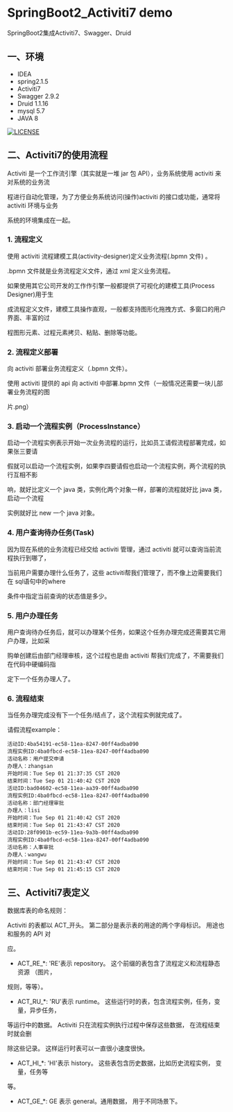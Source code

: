 # SpringBoot2_Activiti7 demo
SpringBoot2集成Activiti7、Swagger、Druid

## 一、环境 ##
- IDEA
- spring2.1.5
- Activiti7
- Swagger 2.9.2
- Druid 1.1.16
- mysql 5.7
- JAVA 8

[![LICENSE](https://img.shields.io/badge/license-Anti%20996-blue.svg)](https://github.com/996icu/996.ICU/blob/master/LICENSE)



## 二、Activiti7的使用流程

Activiti 是一个工作流引擎（其实就是一堆 jar 包 API），业务系统使用 activiti 来对系统的业务流

程进行自动化管理，为了方便业务系统访问(操作)activiti 的接口或功能，通常将 activiti 环境与业务

系统的环境集成在一起。

### 1. 流程定义

使用 activiti 流程建模工具(activity-designer)定义业务流程(.bpmn 文件) 。

.bpmn 文件就是业务流程定义文件，通过 xml 定义业务流程。

如果使用其它公司开发的工作作引擎一般都提供了可视化的建模工具(Process Designer)用于生

成流程定义文件，建模工具操作直观，一般都支持图形化拖拽方式、多窗口的用户界面、丰富的过

程图形元素、过程元素拷贝、粘贴、删除等功能。

### 2. 流程定义部署

向 activiti 部署业务流程定义（.bpmn 文件）。

使用 activiti 提供的 api 向 activiti 中部署.bpmn 文件（一般情况还需要一块儿部署业务流程的图

片.png）

### 3. 启动一个流程实例（ProcessInstance）

启动一个流程实例表示开始一次业务流程的运行，比如员工请假流程部署完成，如果张三要请

假就可以启动一个流程实例，如果李四要请假也启动一个流程实例，两个流程的执行互相不影

响，就好比定义一个 java 类，实例化两个对象一样，部署的流程就好比 java 类，启动一个流程

实例就好比 new 一个 java 对象。

### 4. 用户查询待办任务(Task)

因为现在系统的业务流程已经交给 activiti 管理，通过 activiti 就可以查询当前流程执行到哪了，

当前用户需要办理什么任务了，这些 activiti帮我们管理了，而不像上边需要我们在 sql语句中的where

条件中指定当前查询的状态值是多少。

### 5. 用户办理任务

用户查询待办任务后，就可以办理某个任务，如果这个任务办理完成还需要其它用户办理，比如采

购单创建后由部门经理审核，这个过程也是由 activiti 帮我们完成了，不需要我们在代码中硬编码指

定下一个任务办理人了。

### 6. 流程结束

当任务办理完成没有下一个任务/结点了，这个流程实例就完成了。



请假流程example：

```
活动ID:4ba54191-ec58-11ea-8247-00ff4adba090
流程实例ID:4ba0fbcd-ec58-11ea-8247-00ff4adba090
活动名称：用户提交申请
办理人：zhangsan
开始时间：Tue Sep 01 21:37:35 CST 2020
结束时间：Tue Sep 01 21:40:42 CST 2020
活动ID:bad04602-ec58-11ea-aa39-00ff4adba090
流程实例ID:4ba0fbcd-ec58-11ea-8247-00ff4adba090
活动名称：部门经理审批
办理人：lisi
开始时间：Tue Sep 01 21:40:42 CST 2020
结束时间：Tue Sep 01 21:43:47 CST 2020
活动ID:28f0901b-ec59-11ea-9a3b-00ff4adba090
流程实例ID:4ba0fbcd-ec58-11ea-8247-00ff4adba090
活动名称：人事审批
办理人：wangwu
开始时间：Tue Sep 01 21:43:47 CST 2020
结束时间：Tue Sep 01 21:45:15 CST 2020
```



## 三、Activiti7表定义



数据库表的命名规则：

Activiti 的表都以 ACT_开头。 第二部分是表示表的用途的两个字母标识。 用途也和服务的 API 对

应。

- ACT_RE_*: 'RE'表示 repository。 这个前缀的表包含了流程定义和流程静态资源 （图片，

规则，等等）。

- ACT_RU_*: 'RU'表示 runtime。 这些运行时的表，包含流程实例，任务，变量，异步任务，

等运行中的数据。 Activiti 只在流程实例执行过程中保存这些数据， 在流程结束时就会删

除这些记录。 这样运行时表可以一直很小速度很快。

- ACT_HI_*: 'HI'表示 history。 这些表包含历史数据，比如历史流程实例， 变量，任务等

等。

- ACT_GE_*: GE 表示 general。通用数据， 用于不同场景下。
